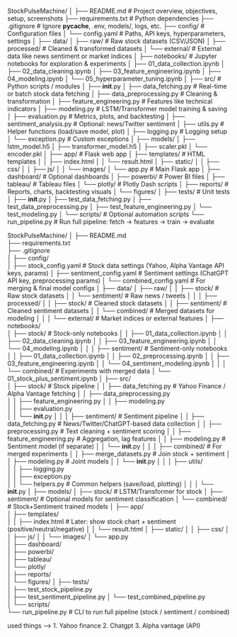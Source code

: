StockPulseMachine/
│
├── README.md                     # Project overview, objectives, setup, screenshots
├── requirements.txt              # Python dependencies
├── .gitignore                    # Ignore __pycache__, .env, models/, logs, etc.
├── config/                       # Configuration files
│   └── config.yaml               # Paths, API keys, hyperparameters, settings
│
├── data/
│   ├── raw/                      # Raw stock datasets (CSV/JSON)
│   ├── processed/                # Cleaned & transformed datasets
│   └── external/                 # External data like news sentiment or market indices
│
├── notebooks/                    # Jupyter notebooks for exploration & experiments
│   ├── 01_data_collection.ipynb
│   ├── 02_data_cleaning.ipynb
│   ├── 03_feature_engineering.ipynb
│   ├── 04_modeling.ipynb
│   └── 05_hyperparameter_tuning.ipynb
│
├── src/                          # Python scripts / modules
│   ├── __init__.py
│   ├── data_fetching.py          # Real-time or batch stock data fetching
│   ├── data_preprocessing.py     # Cleaning & transformation
│   ├── feature_engineering.py    # Features like technical indicators
│   ├── modeling.py               # LSTM/Transformer model training & saving
│   ├── evaluation.py             # Metrics, plots, and backtesting
│   ├── sentiment_analysis.py     # Optional: news/Twitter sentiment
│   ├── utils.py                  # Helper functions (load/save model, plot)
│   ├── logging.py                # Logging setup
│   └── exception.py              # Custom exceptions
│
├── models/
│   ├── lstm_model.h5
│   ├── transformer_model.h5
│   ├── scaler.pkl
│   └── encoder.pkl
│
├── app/                          # Flask web app
│   ├── templates/                # HTML templates
│   │   ├── index.html
│   │   └── result.html
│   ├── static/
│   │   ├── css/
│   │   ├── js/
│   │   └── images/
│   └── app.py                    # Main Flask app
│
├── dashboard/                    # Optional dashboards
│   ├── powerbi/                  # Power BI files
│   ├── tableau/                  # Tableau files
│   └── plotly/                   # Plotly Dash scripts
│
├── reports/                      # Reports, charts, backtesting visuals
│   └── figures/
│
├── tests/                        # Unit tests
│   ├── __init__.py
│   ├── test_data_fetching.py
│   ├── test_data_preprocessing.py
│   ├── test_feature_engineering.py
│   └── test_modeling.py
│
└── scripts/                      # Optional automation scripts
    └── run_pipeline.py           # Run full pipeline: fetch → features → train → evaluate









StockPulseMachine/
│
├── README.md                     
├── requirements.txt              
├── .gitignore                    
│
├── config/                       
│   ├── stock_config.yaml          # Stock data settings (Yahoo, Alpha Vantage API keys, params)
│   ├── sentiment_config.yaml      # Sentiment settings (ChatGPT API key, preprocessing params)
│   └── combined_config.yaml       # For merging & final model configs
│
├── data/
│   ├── raw/
│   │   ├── stock/                 # Raw stock datasets
│   │   └── sentiment/             # Raw news / tweets
│   │
│   ├── processed/
│   │   ├── stock/                 # Cleaned stock datasets
│   │   ├── sentiment/             # Cleaned sentiment datasets
│   │   └── combined/              # Merged datasets for modeling
│   │
│   └── external/                  # Market indices or external features
│
├── notebooks/                     
│   ├── stock/                     # Stock-only notebooks
│   │   ├── 01_data_collection.ipynb
│   │   ├── 02_data_cleaning.ipynb
│   │   ├── 03_feature_engineering.ipynb
│   │   └── 04_modeling.ipynb
│   │
│   ├── sentiment/                 # Sentiment-only notebooks
│   │   ├── 01_data_collection.ipynb
│   │   ├── 02_preprocessing.ipynb
│   │   ├── 03_feature_engineering.ipynb
│   │   └── 04_sentiment_modeling.ipynb
│   │
│   └── combined/                  # Experiments with merged data
│       └── 01_stock_plus_sentiment.ipynb
│
├── src/                          
│   ├── stock/                     # Stock pipeline
│   │   ├── data_fetching.py       # Yahoo Finance / Alpha Vantage fetching
│   │   ├── data_preprocessing.py  
│   │   ├── feature_engineering.py 
│   │   ├── modeling.py            
│   │   ├── evaluation.py          
│   │   └── __init__.py
│   │
│   ├── sentiment/                 # Sentiment pipeline
│   │   ├── data_fetching.py       # News/Twitter/ChatGPT-based data collection
│   │   ├── preprocessing.py       # Text cleaning + sentiment scoring
│   │   ├── feature_engineering.py # Aggregation, lag features
│   │   ├── modeling.py            # Sentiment model (if separate)
│   │   └── __init__.py
│   │
│   ├── combined/                  # For merged experiments
│   │   ├── merge_datasets.py      # Join stock + sentiment
│   │   ├── modeling.py            # Joint models
│   │   └── __init__.py
│   │
│   ├── utils/                     
│   │   ├── logging.py             
│   │   ├── exception.py           
│   │   └── helpers.py             # Common helpers (save/load, plotting)
│   │
│   └── __init__.py
│
├── models/
│   ├── stock/                     # LSTM/Transformer for stock
│   ├── sentiment/                 # Optional models for sentiment classification
│   └── combined/                  # Stock+Sentiment trained models
│
├── app/                           
│   ├── templates/                 
│   │   ├── index.html             # Later: show stock chart + sentiment (positive/neutral/negative)
│   │   └── result.html
│   ├── static/
│   │   ├── css/
│   │   ├── js/
│   │   └── images/
│   └── app.py                     
│
├── dashboard/                     
│   ├── powerbi/                  
│   ├── tableau/                  
│   └── plotly/                   
│
├── reports/                      
│   └── figures/
│
├── tests/                        
│   ├── test_stock_pipeline.py     
│   ├── test_sentiment_pipeline.py 
│   └── test_combined_pipeline.py  
│
└── scripts/                      
    └── run_pipeline.py            # CLI to run full pipeline (stock / sentiment / combined)








used things --> 1. Yahoo finance 
                2. Chatgpt
                3. Alpha vantage (API)